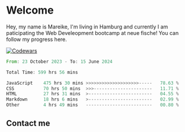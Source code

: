 # Welcome

Hey, my name is Mareike, I'm living in Hamburg and currently I am paticipating the Web Develeopment bootcamp at neue fische!
You can follow my progress here.

[![Codewars](https://github.r2v.ch/codewars?user=MareikeFla&top_languages=true&hide_clan=true&name=true)](LINK)

<!--START_SECTION:waka-->

```rust
From: 23 October 2023 - To: 15 June 2024

Total Time: 599 hrs 56 mins

JavaScript    475 hrs 30 mins >>>>>>>>>>>>>>>>>>>>-----   78.63 %
CSS           70 hrs 50 mins  >>>----------------------   11.71 %
HTML          27 hrs 31 mins  >------------------------   04.55 %
Markdown      18 hrs 6 mins   >------------------------   02.99 %
Other         4 hrs 49 mins   -------------------------   00.80 %
```

<!--END_SECTION:waka-->

## Contact me



